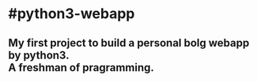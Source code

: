 #python3-webapp
===
My first project to build a personal bolg webapp by python3.<br>
A freshman of pragramming.
---